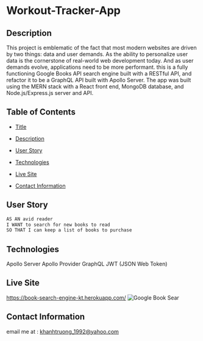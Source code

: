 # Workout-Tracker-App

## Description 
This project is emblematic of the fact that most modern websites are driven by two things: data and user demands. As the ability to personalize user data is the cornerstone of real-world web development today. And as user demands evolve, applications need to be more performant. this is a fully functioning Google Books API search engine built with a RESTful API, and refactor it to be a GraphQL API built with Apollo Server. The app was built using the MERN stack with a React front end, MongoDB database, and Node.js/Express.js server and API.

## Table of Contents 
- [Title](#Title)

- [Description](#Description)

- [User Story](#UserStory)

- [Technologies](#Technologies)

- [Live Site](#LiveSite)

- [Contact Information](#ContactInformation)

## User Story

```md
AS AN avid reader
I WANT to search for new books to read
SO THAT I can keep a list of books to purchase
```

## Technologies
Apollo Server
Apollo Provider
GraphQL
JWT (JSON Web Token)
## Live Site
https://book-search-engine-kt.herokuapp.com/
![Google Book Sear](https://user-images.githubusercontent.com/82126894/141032601-00e8cbcc-003b-4f41-a074-5c4ecff9c48f.png)

## Contact Information 
email me at : khanhtruong_1992@yahoo.com 